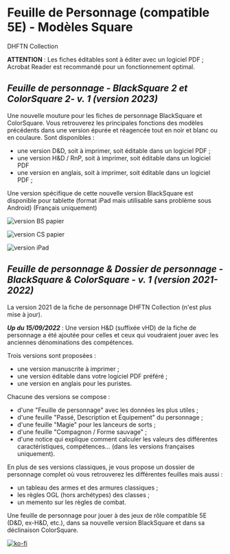 # Feuille de Personnage (compatible 5E) - Modèles Square
DHFTN Collection

**ATTENTION** : Les fiches éditables sont à éditer avec un logiciel PDF ; Acrobat Reader est recommandé pour un fonctionnement optimal.

## _Feuille de personnage - BlackSquare 2 et ColorSquare 2- v. 1 (version 2023)_

Une nouvelle mouture pour les fiches de personnage BlackSquare et ColorSquare. Vous retrouverez les principales fonctions des modèles précédents dans une version épurée et réagencée tout en noir et blanc ou en coulaure.
Sont disponibles : 
- une version D&D, soit à imprimer, soit éditable dans un logiciel PDF ;
- une version H&D / RnP, soit à imprimer, soit éditable dans un logiciel PDF
- une version en anglais, soit à imprimer, soit éditable dans un logiciel PDF ;

Une version spécifique de cette nouvelle version BlackSquare est disponible pour tablette (format iPad mais utilisable sans problème sous Android) (Français uniquement)

![version BS papier](https://black-book-editions.fr/contenu/users/78375/image/mockup.jpg)

![version CS papier](https://black-book-editions.fr/contenu/users/78375/image/cs2.jpg)

![version iPad](https://black-book-editions.fr/contenu/users/78375/image/bs_ipad_mockup.jpg)

## _Feuille de personnage & Dossier de personnage - BlackSquare & ColorSquare - v. 1 (version 2021-2022)_
La version 2021 de la fiche de personnage DHFTN Collection (n'est plus mise à jour). 

***Up du 15/09/2022*** : Une version H&D (suffixée vHD) de la fiche de personnage a été ajoutée pour celles et ceux qui voudraient jouer avec les anciennes dénominations des compétences. 

Trois versions sont proposées : 
- une version manuscrite à imprimer ;
- une version éditable dans votre logiciel PDF préféré ;
- une version en anglais pour les puristes.

Chacune des versions se compose : 
- d'une "Feuille de personnage" avec les données les plus utiles ;
- d'une feuille "Passé, Description et Équipement" du personnage ;
- d'une feuille "Magie" pour les lanceurs de sorts ;
- d'une feuille "Compagnon / Forme sauvage" ;
- d'une notice qui explique comment calculer les valeurs des différentes caractéristiques, compétences... (dans les versions françaises uniquement).

En plus de ses versions classiques, je vous propose un dossier de personnage complet où vous retrouverez les différentes feuilles mais aussi : 
- un tableau des armes et des armures classiques ;
- les règles OGL (hors archétypes) des classes ;
- un memento sur les règles de combat.


Une feuille de personnage pour jouer à des jeux de rôle compatible 5E (D&D, ex-H&D, etc.), dans sa nouvelle version BlackSquare et dans sa déclinaison ColorSquare.

[![ko-fi](https://ko-fi.com/img/githubbutton_sm.svg)](https://ko-fi.com/X8X047X1L)
